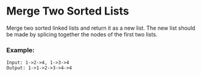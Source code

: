 # Merge Two Sorted Lists

Merge two sorted linked lists and return it as a new list. The new list should be made by splicing together the nodes of the first two lists.

### Example:
```
Input: 1->2->4, 1->3->4
Output: 1->1->2->3->4->4
```
